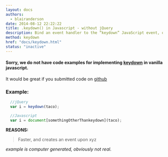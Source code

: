 ```yaml
---
layout: docs
authors:
  - blairanderson
date: 2014-08-12 22:22:22
title: .keydown() in Javascript - without jQuery
description: Bind an event handler to the “keydown” JavaScript event, or trigger that event on an element.
method: keydown
href: "docs/keydown.html"
status: "inactive"
---
```


#### Sorry, we do not have code examples for implementing [keydown](http://api.jquery.com/keydown/) in vanilla javascript.

It would be great if you submitted code on [github](https://github.com/blairanderson/without-jquery/blob/master/docs/keydown.md)

### Example:

```javascript
  //jQuery
  var i = keydown(taco);

  //Javascript
  var i = document[somethingOtherThankeydown](taco);

```

**REASONS:**
> Faster, and creates an event upon xyz

*example is computer generated, obviously not real.*
